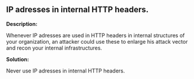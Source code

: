 
IP adresses in internal HTTP headers.
-------

**Description:**

Whenever IP adresses are used in HTTP headers in internal structures of your organization, an attacker could use these to enlarge his attack vector and recon your internal infrastructures.


**Solution:**

Never use IP adresses in internal HTTP headers.

	